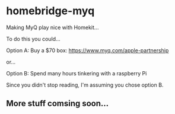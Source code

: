 # homebridge-myq

Making MyQ play nice with Homekit...

To do this you could...

Option A: Buy a $70 box: https://www.myq.com/apple-partnership

or...

Option B: Spend many hours tinkering with a raspberry Pi

Since you didn't stop reading, I'm assuming you chose option B.

## More stuff comsing soon...
